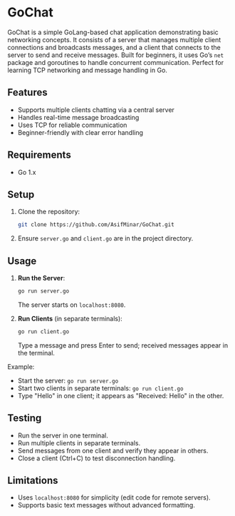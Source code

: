 # GoChat

GoChat is a simple GoLang-based chat application demonstrating basic networking concepts. It consists of a server that manages multiple client connections and broadcasts messages, and a client that connects to the server to send and receive messages. Built for beginners, it uses Go’s `net` package and goroutines to handle concurrent communication. Perfect for learning TCP networking and message handling in Go.

## Features
- Supports multiple clients chatting via a central server
- Handles real-time message broadcasting
- Uses TCP for reliable communication
- Beginner-friendly with clear error handling

## Requirements
- Go 1.x

## Setup
1. Clone the repository:
   ```bash
   git clone https://github.com/AsifMinar/GoChat.git
   ```
2. Ensure `server.go` and `client.go` are in the project directory.

## Usage
1. **Run the Server**:
   ```bash
   go run server.go
   ```
   The server starts on `localhost:8080`.

2. **Run Clients** (in separate terminals):
   ```bash
   go run client.go
   ```
   Type a message and press Enter to send; received messages appear in the terminal.

Example:
- Start the server: `go run server.go`
- Start two clients in separate terminals: `go run client.go`
- Type "Hello" in one client; it appears as "Received: Hello" in the other.

## Testing
- Run the server in one terminal.
- Run multiple clients in separate terminals.
- Send messages from one client and verify they appear in others.
- Close a client (Ctrl+C) to test disconnection handling.

## Limitations
- Uses `localhost:8080` for simplicity (edit code for remote servers).
- Supports basic text messages without advanced formatting.